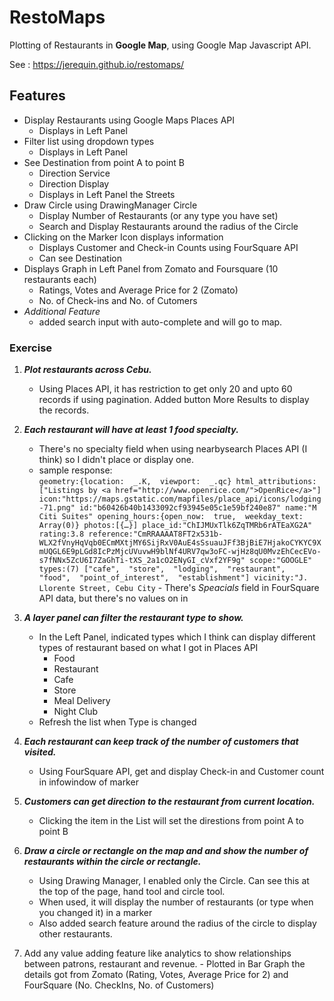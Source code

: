 # RestoMaps

Plotting of Restaurants in **Google Map**, using Google Map Javascript API.

See : https://jerequin.github.io/restomaps/

## Features

 - Display Restaurants using Google Maps Places API
	 - Displays in Left Panel
 - Filter list using dropdown types
 	 - Displays in Left Panel
 - See Destination from point A to point B
	 - Direction Service
	 - Direction Display
	 - Displays in Left Panel the Streets
 - Draw Circle using DrawingManager Circle
	 - Display Number of Restaurants (or any type you have set)
	 - Search and Display Restaurants around the radius of the Circle
 - Clicking on the Marker Icon displays information
	 - Displays Customer and Check-in Counts using FourSquare API
	 - Can see Destination
 - Displays Graph in Left Panel from Zomato and Foursquare (10 restaurants each)
 	- Ratings, Votes and Average Price for 2 (Zomato)
	- No. of Check-ins and No. of Cutomers
 - *Additional Feature*
 	- added search input with auto-complete and will go to map.


### Exercise 

 1. ***Plot restaurants across Cebu.***
	- Using Places API, it has restriction to get only 20 and upto 60 records if using pagination. Added button More Results to display the records.
 2.  ***Each restaurant will have at least 1 food specialty.*** 
	 - There's no specialty field when using nearbysearch Places API (I think) so I didn't place or display one.
	 - sample response:  
			`geometry:{location:  _.K,  viewport:  _.qc}
			html_attributions:["Listings by <a href="http://www.openrice.com/">OpenRice</a>"]
			icon:"https://maps.gstatic.com/mapfiles/place_api/icons/lodging-71.png"
			id:"b60426b40b1433092cf93945e05c1e59bf240e87"
			name:"M Citi Suites"
			opening_hours:{open_now:  true,  weekday_text:  Array(0)}
			photos:[{…}]
			place_id:"ChIJMUxTlk6ZqTMRb6rATEaXG2A"
			rating:3.8
			reference:"CmRRAAAAT8FT2x531b-WLX2fVnyHqVqb0ECmMXtjMY6SijRxV0AuE4sSsuauJFf3BjBiE7HjakoCYKYC9XmUQGL6E9pLGd8IcPzMjcUVuvwH9blNf4URV7qw3oFC-wjHz8qU0MvzEhCecEVo-s7fNNx5ZcU6I7ZaGhTi-tXS_2a1cO2ENyGI_cVxf2YF9g"
			scope:"GOOGLE"
			types:(7) ["cafe",  "store",  "lodging",  "restaurant",  "food",  "point_of_interest",  "establishment"]
			vicinity:"J. Llorente Street, Cebu City`
	- There's *Speacials* field in FourSquare API data, but there's no values on in

 3.  ***A layer panel can filter the restaurant type to show.***
	 - In the Left Panel, indicated types which I think can display different types of restaurant based on what I got in Places API
		 - Food
		 - Restaurant
		 - Cafe
		 - Store
		 - Meal Delivery
		 - Night Club
	 - Refresh the list when Type is changed
 4.  ***Each restaurant can keep track of the number of customers that visited.***
	 - Using FourSquare API, get and display Check-in and Customer count in infowindow of marker
 5.  ***Customers can get direction to the restaurant from current location.*** 
	 - Clicking the item in the List will set the direstions from point A to point B
 6.  ***Draw a circle or rectangle on the map and and show the number of restaurants within the circle or rectangle.***
	 - Using Drawing Manager, I enabled only the Circle. Can see this at the top of the page, hand tool and circle tool.
	 - When used, it will display the number of restaurants (or type when you changed it) in a marker
	 - Also added search feature around the radius of the circle to display other restaurants.
 8.  Add any value adding feature like analytics to show relationships between patrons, restaurant and revenue. 
 	- Plotted in Bar Graph the details got from Zomato (Rating, Votes, Average Price for 2) and FourSquare (No. CheckIns, No. of Customers)
 
